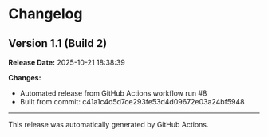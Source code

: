 # Changelog

## Version 1.1 (Build 2)

**Release Date:** 2025-10-21 18:38:39

**Changes:**
- Automated release from GitHub Actions workflow run #8
- Built from commit: c41a1c4d5d7ce293fe53d4d09672e03a24bf5948

---

This release was automatically generated by GitHub Actions.

